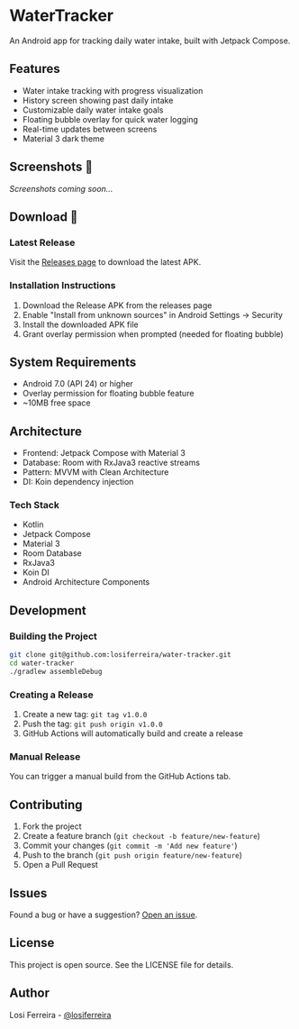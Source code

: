# WaterTracker

An Android app for tracking daily water intake, built with Jetpack Compose.

## Features

- Water intake tracking with progress visualization
- History screen showing past daily intake
- Customizable daily water intake goals
- Floating bubble overlay for quick water logging
- Real-time updates between screens
- Material 3 dark theme

## Screenshots 📱

*Screenshots coming soon...*

## Download 📲

### Latest Release
Visit the [Releases page](https://github.com/losiferreira/water-tracker/releases) to download the latest APK.

### Installation Instructions
1. Download the Release APK from the releases page
2. Enable "Install from unknown sources" in Android Settings → Security
3. Install the downloaded APK file
4. Grant overlay permission when prompted (needed for floating bubble)

## System Requirements

- Android 7.0 (API 24) or higher
- Overlay permission for floating bubble feature
- ~10MB free space

## Architecture

- Frontend: Jetpack Compose with Material 3
- Database: Room with RxJava3 reactive streams
- Pattern: MVVM with Clean Architecture
- DI: Koin dependency injection

### Tech Stack
- Kotlin
- Jetpack Compose
- Material 3
- Room Database
- RxJava3
- Koin DI
- Android Architecture Components

## Development

### Building the Project
```bash
git clone git@github.com:losiferreira/water-tracker.git
cd water-tracker
./gradlew assembleDebug
```

### Creating a Release
1. Create a new tag: `git tag v1.0.0`
2. Push the tag: `git push origin v1.0.0`
3. GitHub Actions will automatically build and create a release

### Manual Release
You can trigger a manual build from the GitHub Actions tab.

## Contributing

1. Fork the project
2. Create a feature branch (`git checkout -b feature/new-feature`)
3. Commit your changes (`git commit -m 'Add new feature'`)
4. Push to the branch (`git push origin feature/new-feature`)
5. Open a Pull Request

## Issues

Found a bug or have a suggestion? [Open an issue](https://github.com/losiferreira/water-tracker/issues).

## License

This project is open source. See the LICENSE file for details.

## Author

Losi Ferreira - [@losiferreira](https://github.com/losiferreira)